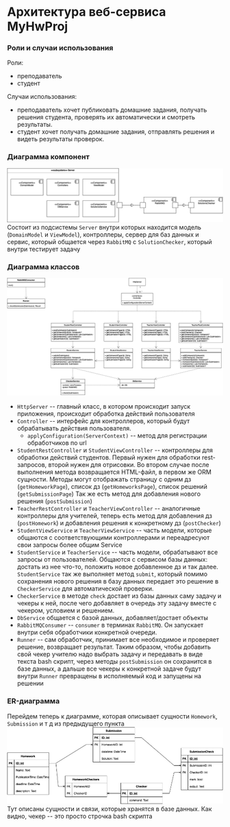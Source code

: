 # Архитектура веб-сервиса MyHwProj

### Роли и случаи использования
Роли:
- преподаватель
- студент

Случаи использования:
- преподаватель хочет публиковать домашние задания, получать решения студента,
проверять их автоматически и смотреть результаты.
- студент хочет получать домашние задания, отправлять решения и видеть результаты
проверок.

### Диаграмма компонент
![](images/Component.jpg)
Состоит из подсистемы `Server` внутри которых находится модель (`DomainModel` и `ViewModel`), контроллеры, сервер для баз данных и сервис, который общается через `RabbitMQ` с `SolutionChecker`, который внутри тестирует задачу
### Диаграмма классов
![](images/ClassDiagram.jpg)
- `HttpServer` -- главный класс, в котором происходит запуск приложения, происходит обработка действий пользователя
- `Controller` -- интерфейс для контроллеров, который будут обрабатывать действия пользователя.
   - `applyConfiguration(ServerContext)` -- метод для регистрации обработчиков по url
- `StudentRestController` и `StudentViewController` -- контроллеры для обработки действий студентов. Первый нужен для обработки rest-запросов, второй нужен для отрисовки. 
Во втором случае после выполнения метода возвращается HTML-файл, в первом же ORM сущности. 
Методы могут отображать страницу с одним дз (`getHomeworkPage`), список дз (`getHomeworksPage`), список решений (`getSubmissionPage`)
Так же есть метод для добавления нового решения (`postSubmission`)
- `TeacherRestController` и `TeacherViewController` -- аналогичные контроллеры для учителей, теперь есть метод для добавления дз (`postHomework`) и добавления решения к конкретному дз (`postChecker`)
- `StudentViewService` и `TeacherViewService` -- часть модели, которые общаются с соответствующими контроллерами и переадресуют свои запросы более общим Service
- `StudentService` и `TeacherService` -- часть модели, обрабатывают все запросы от пользователей. Общаются с сервисом базы данных: достать из нее что-то, положить новое добавленное дз и так далее.
`StudentService` так же выполняет метод `submit`, который помимо сохранения нового решения в базу данных передает это решение в `CheckerService` для автоматической проверки.
- `CheckerService` в методе `check` достает из базы данных саму задачу и чекеры к ней, после чего добавляет в очередь эту задачу вместе с чекером, условием и решением. 
- `DbService` общается с базой данных, добавляет/достает объекты
- `RabbitMQConsumer` -- `consumer` в терминах `RabbitMQ`. Он запускает внутри себя обработчики конкретной очереди. 
- `Runner` -- сам обработчик, принимает все необходимое и проверяет решение, возвращает результат. 
Таким образом, чтобы добавить свой чекер учителю надо выбрать задачу и передавать в виде текста bash скрипт, через методы `postSubmission` он сохранится в базе данных, а дальше все 
чекеры к конкретной задаче будут внутри `Runner` превращены в исполняемый код и запущены на решении
### ER-диаграмма 
Перейдем теперь к диаграмме, которая описывает сущности `Homework`, `Submission` и т д из предыдущего пункта
![](images/ErDiagram.jpg)
Тут описаны сущности и связи, которые хранятся в базе данных. Как видно, чекер -- это просто строчка bash скрипта